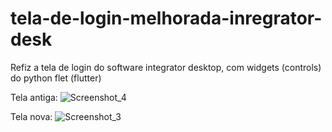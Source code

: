 # tela-de-login-melhorada-inregrator-desk
Refiz a tela de login do software integrator desktop, com widgets (controls) do python flet (flutter)

Tela antiga:
![Screenshot_4](https://github.com/AlexSanDaSilJr/tela-de-login-melhorada-inregrator-desk/assets/115832034/1da1b2e7-e82a-4aee-a302-deafe277e5df)

Tela nova:
![Screenshot_3](https://github.com/AlexSanDaSilJr/tela-de-login-melhorada-inregrator-desk/assets/115832034/12e26f87-c2a8-47d9-97b9-c53b5094b5d9)


